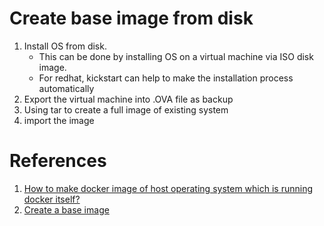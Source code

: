 # Create base image from disk
1. Install OS from disk. 
   - This can be done by installing OS on a virtual machine via ISO disk image.
   - For redhat, kickstart can help to make the installation process automatically
2. Export the virtual machine into .OVA file as backup
3. Using tar to create a full image of existing system
4. import the image

# References
1. [How to make docker image of host operating system which is running docker itself?](https://stackoverflow.com/questions/26742967/how-to-make-docker-image-of-host-operating-system-which-is-running-docker-itself)
2. [Create a base image](https://docs.docker.com/develop/develop-images/baseimages/)
